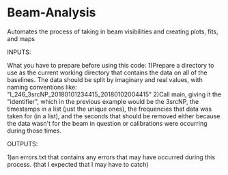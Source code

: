 # Beam-Analysis
Automates the process of taking in beam visibilities and creating plots, fits, and maps

INPUTS:

What you have to prepare before using this code:
1)Prepare a directory to use as the current working directory that
  contains the data on all of the baselines. The data should be split
  by imaginary and real values, with naming conventions like:
"I_246_3srcNP_20180101234415_20180102004415"
2)Call main, giving it the "identifier", which in the previous example
would be the 3srcNP, the timestamps in a list (just the unique ones),
the frequencies that data was taken for (in a list), and the seconds
that should be removed either because the data wasn't for the beam in
question or calibrations were occurring during those times.

OUTPUTS:

1)an errors.txt that contains any errors that may have occurred during
this process. (that I expected that I may have to catch)
